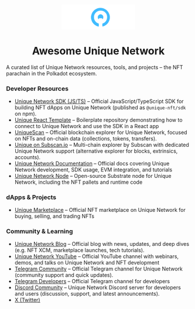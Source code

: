 <div align="center">
  <img width="200" src="media/logo.svg" alt="Unique Network" />
  <h1>Awesome Unique Network</h1>
</div>

A curated list of Unique Network resources, tools, and projects – the NFT parachain in the Polkadot ecosystem.

### Developer Resources

- [Unique Network SDK (JS/TS)](https://www.npmjs.com/package/@unique-nft/sdk) – Official JavaScript/TypeScript SDK for building NFT dApps on Unique Network (published as `@unique-nft/sdk` on npm).
- [Unique React Template](https://github.com/UniqueNetwork/unique-react-template) – Boilerplate repository demonstrating how to connect to Unique Network and use the SDK in a React app
- [UniqueScan](https://uniquescan.io/) – Official blockchain explorer for Unique Network, focused on NFTs and on-chain data (collections, tokens, transfers).
- [Unique on Subscan.io](https://unique.subscan.io/) – Multi-chain explorer by Subscan with dedicated Unique Network support (alternative explorer for blocks, extrinsics, accounts).
- [Unique Network Documentation](https://docs.unique.network/) – Official docs covering Unique Network development, SDK usage, EVM integration, and tutorials
- [Unique Network Node](https://github.com/UniqueNetwork/unique-chain) – Open-source Substrate node for Unique Network, including the NFT pallets and runtime code


### dApps & Projects

- [Unique Marketplace](https://unqnft.io/) – Official NFT marketplace on Unique Network for buying, selling, and trading NFTs

### Community & Learning

- [Unique Network Blog](https://unique.network/blog/) – Official blog with news, updates, and deep dives (e.g. NFT XCM, marketplace launches, tech tutorials).
- [Unique Network YouTube](https://www.youtube.com/@UniqueNetwork) – Official YouTube channel with webinars, demos, and talks on Unique Network and NFT development
- [Telegram Community](https://t.me/Uniquechain) – Official Telegram channel for Unique Network (community support and quick updates).
- [Telegram Developers](https://t.me/unique_network_support) – Official Telegram channel for developers
- [Discord Community](https://discord.com/invite/uniquenetwork) – Unique Network Discord server for developers and users (discussion, support, and latest announcements).
- [X (Twitter)](https://x.com/Unique_NFTchain)